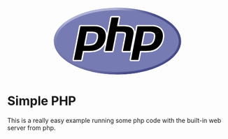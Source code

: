 <div align="center">
  <svg width="300" height="162" viewBox="0 0 711.2 383.6" xmlns="http://www.w3.org/2000/svg">
    <defs>
      <clipPath id="h">
        <path d="m11.52 162c0-80.323 123.79-145.44 276.48-145.44s276.48 65.116 276.48 145.44c0 80.322-123.79 145.44-276.48 145.44s-276.48-65.117-276.48-145.44"/>
      </clipPath>
      <clipPath id="f">
        <path d="M0 324h576V0H0v324z"/>
      </clipPath>
      <clipPath id="e">
        <path d="M0 324h576V0H0v324z"/>
      </clipPath>
      <radialGradient id="g" cx="0" cy="0" r="1" gradientTransform="matrix(363.06 0 0 -363.06 177.52 256.31)" gradientUnits="userSpaceOnUse">
        <stop stop-color="#aeb2d5" offset="0"/>
        <stop stop-color="#aeb2d5" offset=".3"/>
        <stop stop-color="#484c89" offset=".75"/>
        <stop stop-color="#484c89" offset="1"/>
      </radialGradient>
    </defs>
    <g transform="matrix(1.25 0 0 -1.25 -4.4 394.3)" clip-path="url(#h)">
      <path d="m11.52 162c0-80.323 123.79-145.44 276.48-145.44s276.48 65.116 276.48 145.44c0 80.322-123.79 145.44-276.48 145.44s-276.48-65.117-276.48-145.44" fill="url(#g)"/>
    </g>
    <g transform="matrix(1.25 0 0 -1.25 -4.4 394.3)" clip-path="url(#f)">
      <path d="m288 27.36c146.73 0 265.68 60.28 265.68 134.64s-118.95 134.64-265.68 134.64-265.68-60.281-265.68-134.64c0-74.361 118.95-134.64 265.68-134.64" fill="#777bb3"/>
    </g>
    <g transform="matrix(1.25 0 0 -1.25 -4.4 394.3)" clip-path="url(#e)">
      <path d="M161.734 145.307c12.065 0 21.072 2.225 26.771 6.61 5.638 4.342 9.532 11.863 11.573 22.354 1.903 9.806 1.178 16.653-2.154 20.348-3.407 3.774-10.773 5.688-21.893 5.688h-19.28l-10.69-55h15.673zm-63.063-67.75a2.998 2.998 0 00-2.944 3.572l28.328 145.75a3 3 0 002.945 2.428h61.054c19.188 0 33.47-5.21 42.447-15.487 9.025-10.331 11.812-24.772 8.283-42.921-1.436-7.394-3.906-14.261-7.34-20.41-3.44-6.154-7.985-11.85-13.512-16.93-6.616-6.191-14.104-10.681-22.236-13.323-8.003-2.607-18.28-3.93-30.548-3.93h-24.722l-7.06-36.321a3 3 0 00-2.944-2.428h-31.75z"/>
      <path d="M159.224 197.307h16.808c13.42 0 18.083-2.945 19.667-4.7 2.628-2.914 3.124-9.058 1.435-17.767-1.898-9.75-5.416-16.663-10.458-20.545-5.162-3.974-13.554-5.988-24.941-5.988H149.7l9.523 49zm28.83 35H127a6 6 0 01-5.89-4.855L92.784 81.702a6 6 0 015.889-7.144h31.75a6 6 0 015.89 4.854l6.588 33.895h22.249c12.582 0 23.174 1.372 31.479 4.077 8.54 2.775 16.399 7.48 23.354 13.984 5.752 5.292 10.49 11.232 14.08 17.657 3.59 6.427 6.17 13.594 7.668 21.302 3.715 19.104.697 34.402-8.97 45.466-9.571 10.958-24.613 16.514-44.705 16.514m-45.633-90h19.313c12.8 0 22.336 2.411 28.6 7.234 6.267 4.824 10.493 12.875 12.689 24.157 2.1 10.832 1.144 18.476-2.871 22.93-4.02 4.452-12.06 6.68-24.121 6.68h-21.754l-11.856-61m45.633 84c18.367 0 31.766-4.82 40.188-14.462 8.42-9.64 10.957-23.098 7.597-40.375-1.383-7.117-3.722-13.624-7.015-19.519-3.297-5.899-7.602-11.293-12.922-16.184-6.34-5.933-13.383-10.16-21.133-12.679-7.75-2.525-17.621-3.782-29.621-3.782h-27.196l-7.531-38.75h-31.75L127 226.307h61.055" fill="#fff"/>
      <path d="M311.583 116.307c-.896 0-1.745.4-2.314 1.092a2.994 2.994 0 00-.631 2.48l12.531 64.489c1.192 6.133.898 10.535-.827 12.395-1.056 1.137-4.228 3.044-13.607 3.044h-22.702l-15.755-81.072a3 3 0 00-2.945-2.428h-31.5a2.998 2.998 0 00-2.945 3.572l28.328 145.75a3 3 0 002.945 2.428h31.5a3 3 0 002.945-3.572l-6.836-35.178h24.422c18.605 0 31.221-3.28 38.569-10.028 7.49-6.884 9.827-17.891 6.947-32.72l-13.18-67.824a3 3 0 00-2.945-2.428h-32z"/>
      <path d="M293.661 271.057h-31.5a6 6 0 01-5.89-4.855l-28.328-145.75a5.998 5.998 0 015.89-7.145h31.5a6 6 0 015.89 4.855l15.283 78.645h20.23c9.362 0 11.327-2 11.406-2.086.568-.61 1.315-3.44.082-9.78l-12.53-64.49a5.998 5.998 0 015.89-7.144h32a6 6 0 015.89 4.855l13.178 67.825c3.093 15.921.447 27.864-7.86 35.5-7.929 7.281-21.209 10.82-40.6 10.82h-20.784l6.143 31.605a6.001 6.001 0 01-5.89 7.145m0-6l-7.53-38.75h28.061c17.657 0 29.836-3.082 36.54-9.238 6.702-6.16 8.71-16.14 6.031-29.938l-13.18-67.824h-32l12.531 64.488c1.426 7.336.902 12.34-1.574 15.008-2.477 2.668-7.746 4.004-15.805 4.004H281.56l-16.226-83.5h-31.5l28.328 145.75h31.5" fill="#fff"/>
      <path d="M409.55 145.307c12.065 0 21.072 2.225 26.77 6.61 5.639 4.34 9.533 11.862 11.575 22.354 1.903 9.806 1.178 16.653-2.155 20.348-3.407 3.774-10.773 5.688-21.893 5.688h-19.281l-10.69-55h15.674zm-63.062-67.75a2.999 2.999 0 00-2.945 3.572l28.328 145.75a3.002 3.002 0 002.946 2.428h61.053c19.189 0 33.47-5.21 42.448-15.487 9.025-10.33 11.81-24.771 8.283-42.921-1.438-7.394-3.907-14.261-7.342-20.41-3.44-6.154-7.984-11.85-13.511-16.93-6.616-6.191-14.104-10.681-22.236-13.323-8.003-2.607-18.281-3.93-30.548-3.93H388.24l-7.057-36.321a3.001 3.001 0 00-2.946-2.428h-31.75z"/>
      <path d="M407.04 197.307h16.807c13.421 0 18.083-2.945 19.667-4.7 2.63-2.914 3.125-9.058 1.435-17.766-1.898-9.75-5.417-16.664-10.458-20.546-5.162-3.974-13.554-5.988-24.94-5.988h-12.034l9.522 49zm28.83 35h-61.054a6 6 0 01-5.889-4.855L340.6 81.702a6 6 0 015.889-7.144h31.75a6 6 0 015.89 4.854l6.587 33.895h22.25c12.581 0 23.173 1.372 31.478 4.077 8.541 2.775 16.401 7.481 23.356 13.986 5.752 5.291 10.488 11.23 14.078 17.655 3.591 6.427 6.171 13.594 7.668 21.302 3.715 19.105.697 34.403-8.969 45.467-9.572 10.957-24.613 16.513-44.706 16.513m-45.632-90h19.312c12.801 0 22.336 2.411 28.601 7.234 6.267 4.824 10.492 12.875 12.688 24.157 2.102 10.832 1.145 18.476-2.87 22.93-4.02 4.452-12.06 6.68-24.122 6.68h-21.754l-11.855-61m45.632 84c18.367 0 31.766-4.82 40.188-14.462 8.422-9.64 10.957-23.098 7.597-40.375-1.383-7.117-3.722-13.624-7.015-19.519-3.297-5.899-7.602-11.293-12.922-16.184-6.34-5.933-13.383-10.16-21.133-12.679-7.75-2.525-17.62-3.782-29.62-3.782h-27.197l-7.53-38.75h-31.75l28.328 145.75h61.054" fill="#fff"/>
    </g>
  </svg>
</div>

# Simple PHP
This is a really easy example running some php code with the built-in web server from php.
